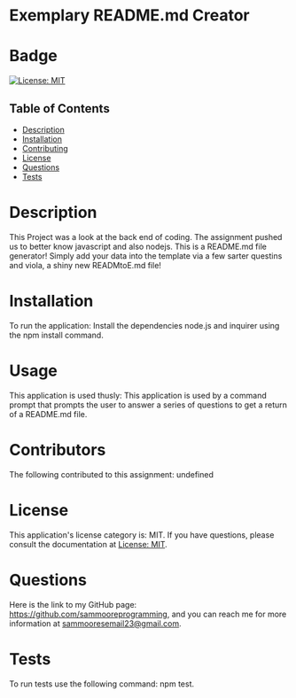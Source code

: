 # Exemplary README.md Creator

 # Badge
 [![License: MIT](https://img.shields.io/badge/License-MIT-yellow.svg)](https://opensource.org/licenses/MIT)


  ## Table of Contents
  - [Description](#description)
  - [Installation](#description)
  - [Contributing](#contributing)
  - [License](#license)
  - [Questions](#questions)
  - [Tests](#tests)

  
# Description

This Project was a look at the back end of coding. The assignment pushed us to better know javascript and also nodejs. This is a README.md file generator! Simply add your data into the template via a few sarter questins and viola, a shiny new READMtoE.md file!


# Installation

To run the application: Install the dependencies node.js and inquirer using the npm install command.


# Usage

This application is used thusly: This application is used by a command prompt that prompts the user to answer a series of questions to get a return of a README.md file.


# Contributors

The following contributed to this assignment: undefined


# License

This application's license category is: MIT. If you have questions, please consult the documentation at [License: MIT](https://opensource.org/licenses/MIT).


# Questions

Here is the link to my GitHub page: https://github.com/sammooreprogramming, and you can reach me for more information at sammooresemail23@gmail.com.


# Tests

To run tests use the following command: npm test.

#